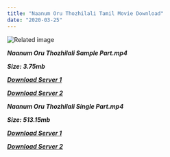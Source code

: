 ```yaml
---
title: "Naanum Oru Thozhilali Tamil Movie Download"
date: "2020-03-25"
---
```


![Related image](http://whatismymovie.com/t/images/66375.jpg)

**_Naanum Oru Thozhilali Sample Part.mp4_**

**_Size: 3.75mb_**

**_[Download Server 1](http://b4.wetransfer.vip/files/{b8ae04a0e9ab0f9e64837bab03a252825878f388f00779843f60cec38aa445db}20Actor{b8ae04a0e9ab0f9e64837bab03a252825878f388f00779843f60cec38aa445db}20Hits{b8ae04a0e9ab0f9e64837bab03a252825878f388f00779843f60cec38aa445db}20Collection/Kamal{b8ae04a0e9ab0f9e64837bab03a252825878f388f00779843f60cec38aa445db}20Haasan{b8ae04a0e9ab0f9e64837bab03a252825878f388f00779843f60cec38aa445db}20Movies{b8ae04a0e9ab0f9e64837bab03a252825878f388f00779843f60cec38aa445db}20Collection/Kamal{b8ae04a0e9ab0f9e64837bab03a252825878f388f00779843f60cec38aa445db}20Haasan{b8ae04a0e9ab0f9e64837bab03a252825878f388f00779843f60cec38aa445db}20Classic{b8ae04a0e9ab0f9e64837bab03a252825878f388f00779843f60cec38aa445db}20Movies{b8ae04a0e9ab0f9e64837bab03a252825878f388f00779843f60cec38aa445db}20Collections/Naanum{b8ae04a0e9ab0f9e64837bab03a252825878f388f00779843f60cec38aa445db}20Oru{b8ae04a0e9ab0f9e64837bab03a252825878f388f00779843f60cec38aa445db}20Thozhilali{b8ae04a0e9ab0f9e64837bab03a252825878f388f00779843f60cec38aa445db}20(1986)/Naanum{b8ae04a0e9ab0f9e64837bab03a252825878f388f00779843f60cec38aa445db}20Oru{b8ae04a0e9ab0f9e64837bab03a252825878f388f00779843f60cec38aa445db}20Thozhilali{b8ae04a0e9ab0f9e64837bab03a252825878f388f00779843f60cec38aa445db}20{b8ae04a0e9ab0f9e64837bab03a252825878f388f00779843f60cec38aa445db}20Sample{b8ae04a0e9ab0f9e64837bab03a252825878f388f00779843f60cec38aa445db}20HD.mp4)_**

**_[Download Server 2](http://b4.wetransfer.vip/files/{b8ae04a0e9ab0f9e64837bab03a252825878f388f00779843f60cec38aa445db}20Actor{b8ae04a0e9ab0f9e64837bab03a252825878f388f00779843f60cec38aa445db}20Hits{b8ae04a0e9ab0f9e64837bab03a252825878f388f00779843f60cec38aa445db}20Collection/Kamal{b8ae04a0e9ab0f9e64837bab03a252825878f388f00779843f60cec38aa445db}20Haasan{b8ae04a0e9ab0f9e64837bab03a252825878f388f00779843f60cec38aa445db}20Movies{b8ae04a0e9ab0f9e64837bab03a252825878f388f00779843f60cec38aa445db}20Collection/Kamal{b8ae04a0e9ab0f9e64837bab03a252825878f388f00779843f60cec38aa445db}20Haasan{b8ae04a0e9ab0f9e64837bab03a252825878f388f00779843f60cec38aa445db}20Classic{b8ae04a0e9ab0f9e64837bab03a252825878f388f00779843f60cec38aa445db}20Movies{b8ae04a0e9ab0f9e64837bab03a252825878f388f00779843f60cec38aa445db}20Collections/Naanum{b8ae04a0e9ab0f9e64837bab03a252825878f388f00779843f60cec38aa445db}20Oru{b8ae04a0e9ab0f9e64837bab03a252825878f388f00779843f60cec38aa445db}20Thozhilali{b8ae04a0e9ab0f9e64837bab03a252825878f388f00779843f60cec38aa445db}20(1986)/Naanum{b8ae04a0e9ab0f9e64837bab03a252825878f388f00779843f60cec38aa445db}20Oru{b8ae04a0e9ab0f9e64837bab03a252825878f388f00779843f60cec38aa445db}20Thozhilali{b8ae04a0e9ab0f9e64837bab03a252825878f388f00779843f60cec38aa445db}20{b8ae04a0e9ab0f9e64837bab03a252825878f388f00779843f60cec38aa445db}20Sample{b8ae04a0e9ab0f9e64837bab03a252825878f388f00779843f60cec38aa445db}20HD.mp4)_**

**_Naanum Oru Thozhilali Single Part.mp4_**

**_Size: 513.15mb_**

**_[Download Server 1](http://b4.wetransfer.vip/files/{b8ae04a0e9ab0f9e64837bab03a252825878f388f00779843f60cec38aa445db}20Actor{b8ae04a0e9ab0f9e64837bab03a252825878f388f00779843f60cec38aa445db}20Hits{b8ae04a0e9ab0f9e64837bab03a252825878f388f00779843f60cec38aa445db}20Collection/Kamal{b8ae04a0e9ab0f9e64837bab03a252825878f388f00779843f60cec38aa445db}20Haasan{b8ae04a0e9ab0f9e64837bab03a252825878f388f00779843f60cec38aa445db}20Movies{b8ae04a0e9ab0f9e64837bab03a252825878f388f00779843f60cec38aa445db}20Collection/Kamal{b8ae04a0e9ab0f9e64837bab03a252825878f388f00779843f60cec38aa445db}20Haasan{b8ae04a0e9ab0f9e64837bab03a252825878f388f00779843f60cec38aa445db}20Classic{b8ae04a0e9ab0f9e64837bab03a252825878f388f00779843f60cec38aa445db}20Movies{b8ae04a0e9ab0f9e64837bab03a252825878f388f00779843f60cec38aa445db}20Collections/Naanum{b8ae04a0e9ab0f9e64837bab03a252825878f388f00779843f60cec38aa445db}20Oru{b8ae04a0e9ab0f9e64837bab03a252825878f388f00779843f60cec38aa445db}20Thozhilali{b8ae04a0e9ab0f9e64837bab03a252825878f388f00779843f60cec38aa445db}20(1986)/Naanum{b8ae04a0e9ab0f9e64837bab03a252825878f388f00779843f60cec38aa445db}20Oru{b8ae04a0e9ab0f9e64837bab03a252825878f388f00779843f60cec38aa445db}20Thozhilali{b8ae04a0e9ab0f9e64837bab03a252825878f388f00779843f60cec38aa445db}20{b8ae04a0e9ab0f9e64837bab03a252825878f388f00779843f60cec38aa445db}20Single{b8ae04a0e9ab0f9e64837bab03a252825878f388f00779843f60cec38aa445db}20Part{b8ae04a0e9ab0f9e64837bab03a252825878f388f00779843f60cec38aa445db}20HD.mp4)_**

**_[Download Server 2](http://b4.wetransfer.vip/files/{b8ae04a0e9ab0f9e64837bab03a252825878f388f00779843f60cec38aa445db}20Actor{b8ae04a0e9ab0f9e64837bab03a252825878f388f00779843f60cec38aa445db}20Hits{b8ae04a0e9ab0f9e64837bab03a252825878f388f00779843f60cec38aa445db}20Collection/Kamal{b8ae04a0e9ab0f9e64837bab03a252825878f388f00779843f60cec38aa445db}20Haasan{b8ae04a0e9ab0f9e64837bab03a252825878f388f00779843f60cec38aa445db}20Movies{b8ae04a0e9ab0f9e64837bab03a252825878f388f00779843f60cec38aa445db}20Collection/Kamal{b8ae04a0e9ab0f9e64837bab03a252825878f388f00779843f60cec38aa445db}20Haasan{b8ae04a0e9ab0f9e64837bab03a252825878f388f00779843f60cec38aa445db}20Classic{b8ae04a0e9ab0f9e64837bab03a252825878f388f00779843f60cec38aa445db}20Movies{b8ae04a0e9ab0f9e64837bab03a252825878f388f00779843f60cec38aa445db}20Collections/Naanum{b8ae04a0e9ab0f9e64837bab03a252825878f388f00779843f60cec38aa445db}20Oru{b8ae04a0e9ab0f9e64837bab03a252825878f388f00779843f60cec38aa445db}20Thozhilali{b8ae04a0e9ab0f9e64837bab03a252825878f388f00779843f60cec38aa445db}20(1986)/Naanum{b8ae04a0e9ab0f9e64837bab03a252825878f388f00779843f60cec38aa445db}20Oru{b8ae04a0e9ab0f9e64837bab03a252825878f388f00779843f60cec38aa445db}20Thozhilali{b8ae04a0e9ab0f9e64837bab03a252825878f388f00779843f60cec38aa445db}20{b8ae04a0e9ab0f9e64837bab03a252825878f388f00779843f60cec38aa445db}20Single{b8ae04a0e9ab0f9e64837bab03a252825878f388f00779843f60cec38aa445db}20Part{b8ae04a0e9ab0f9e64837bab03a252825878f388f00779843f60cec38aa445db}20HD.mp4)_**
